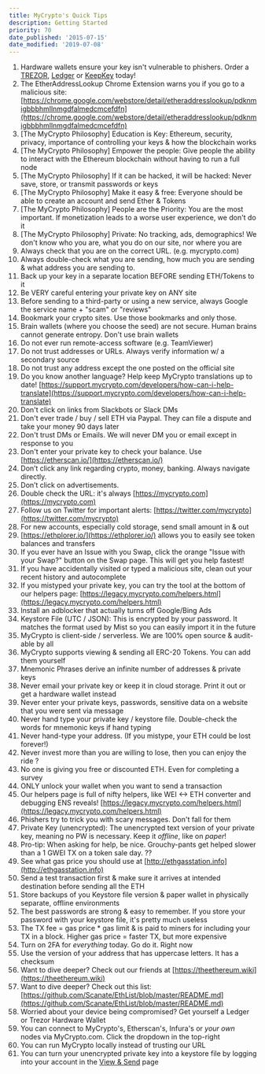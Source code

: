 ```yaml
---
title: MyCrypto's Quick Tips
description: Getting Started
priority: 70
date_published: '2015-07-15'
date_modified: '2019-07-08'
---
```


1. Hardware wallets ensure your key isn't vulnerable to phishers. Order a [TREZOR](https://shop.trezor.io/), [Ledger](https://www.ledgerwallet.com/products/?utm_source=&utm_medium=affiliate&utm_campaign=1985&utm_content=) or [KeepKey](https://www.keepkey.com/?source=hasoffers) today!
2. The EtherAddressLookup Chrome Extension warns you if you go to a malicious site: [https://chrome.google.com/webstore/detail/etheraddresslookup/pdknmigbbbhmllnmgdfalmedcmcefdfn](https://chrome.google.com/webstore/detail/etheraddresslookup/pdknmigbbbhmllnmgdfalmedcmcefdfn)
3. [The MyCrypto Philosophy] Education is Key: Ethereum, security, privacy, importance of controlling your keys & how the blockchain works
4. [The MyCrypto Philosophy] Empower the people: Give people the ability to interact with the Ethereum blockchain without having to run a full node
5. [The MyCrypto Philosophy] If it can be hacked, it will be hacked: Never save, store, or transmit passwords or keys
6. [The MyCrypto Philosophy] Make it easy & free: Everyone should be able to create an account and send Ether & Tokens
7. [The MyCrypto Philosophy] People are the Priority: You are the most important. If monetization leads to a worse user experience, we don't do it
8. [The MyCrypto Philosophy] Private: No tracking, ads, demographics! We don't know who you are, what you do on our site, nor where you are
9. Always check that you are on the correct URL. (e.g. mycrypto.com)
10. Always double-check what you are sending, how much you are sending & what address you are sending to.
11. Back up your key in a separate location BEFORE sending ETH/Tokens to it
12. Be VERY careful entering your private key on ANY site
13. Before sending to a third-party or using a new service, always Google the service name + "scam" or "reviews"
14. Bookmark your crypto sites. Use those bookmarks and only those.
15. Brain wallets (where you choose the seed) are not secure. Human brains cannot generate entropy. Don't use brain wallets
16. Do not ever run remote-access software (e.g. TeamViewer)
17. Do not trust addresses or URLs. Always verify information w/ a secondary source
18. Do not trust any address except the one posted on the official site
19. Do you know another language? Help keep MyCrypto translations up to date! [https://support.mycrypto.com/developers/how-can-i-help-translate](https://support.mycrypto.com/developers/how-can-i-help-translate)
20. Don't click on links from Slackbots or Slack DMs
21. Don't ever trade / buy / sell ETH via Paypal. They can file a dispute and take your money 90 days later
22. Don't trust DMs or Emails. We will never DM you or email except in response to you
23. Don't enter your private key to check your balance. Use [https://etherscan.io/](https://etherscan.io/)
24. Don’t click any link regarding crypto, money, banking. Always navigate directly.
25. Don’t click on advertisements.
26. Double check the URL: it's always [https://mycrypto.com](https://mycrypto.com)
27. Follow us on Twitter for important alerts: [https://twitter.com/mycrypto](https://twitter.com/mycrypto)
28. For new accounts, especially cold storage, send small amount in & out
29. [https://ethplorer.io/](https://ethplorer.io/) allows you to easily see token balances and transfers
30. If you ever have an Issue with you Swap, click the orange "Issue with your Swap?" button on the Swap page. This will get you help fastest!
31. If you have accidentally visited or typed a malicious site, clean out your recent history and autocomplete
32. If you mistyped your private key, you can try the tool at the bottom of our helpers page: [https://legacy.mycrypto.com/helpers.html](https://legacy.mycrypto.com/helpers.html)
33. Install an adblocker that actually turns off Google/Bing Ads
34. Keystore File (UTC / JSON): This is encrypted by your password. It matches the format used by Mist so you can easily import it in the future
35. MyCrypto is client-side / serverless. We are 100% open source & audit-able by all
36. MyCrypto supports viewing & sending all ERC-20 Tokens. You can add them yourself
37. Mnemonic Phrases derive an infinite number of addresses & private keys
38. Never email your private key or keep it in cloud storage. Print it out or get a hardware wallet instead
39. Never enter your private keys, passwords, sensitive data on a website that you were sent via message
40. Never hand type your private key / keystore file. Double-check the words for mnemonic keys if hand typing
41. Never hand-type your address. (If you mistype, your ETH could be lost forever!)
42. Never invest more than you are willing to lose, then you can enjoy the ride ?
43. No one is giving you free or discounted ETH. Even for completing a survey
44. ONLY unlock your wallet when you want to send a transaction
45. Our helpers page is full of nifty helpers, like WEI <-> ETH converter and debugging ENS reveals! [https://legacy.mycrypto.com/helpers.html](https://legacy.mycrypto.com/helpers.html)
46. Phishers try to trick you with scary messages. Don't fall for them
47. Private Key (unencrypted): The unencrypted text version of your private key, meaning no PW is necessary. Keep it *offline*, like on *paper*!
48. Pro-tip: When asking for help, be nice. Grouchy-pants get helped slower than a 1 GWEI TX on a token sale day. ??
49. See what gas price you should use at [http://ethgasstation.info](http://ethgasstation.info)
50. Send a test transaction first & make sure it arrives at intended destination before sending all the ETH
51. Store backups of you Keystore file version & paper wallet in physically separate, offline environments
52. The best passwords are strong & easy to remember. If you store your password with your keystore file, it's pretty much useless
53. The TX fee = gas price * gas limit & is paid to miners for including your TX in a block. Higher gas price = faster TX, but more expensive
54. Turn on 2FA for *everything* today. Go do it. Right now
55. Use the version of your address that has uppercase letters. It has a checksum
56. Want to dive deeper? Check out our friends at [https://theethereum.wiki](https://theethereum.wiki)
57. Want to dive deeper? Check out this list: [https://github.com/Scanate/EthList/blob/master/README.md](https://github.com/Scanate/EthList/blob/master/README.md)
58. Worried about your device being compromised? Get yourself a Ledger or Trezor Hardware Wallet
59. You can connect to MyCrypto's, Etherscan's, Infura's or *your own* nodes via MyCrypto.com. Click the dropdown in the top-right
60. You can run MyCrypto locally instead of trusting our URL
61. You can turn your unencrypted private key into a keystore file by logging into your account in the [View & Send](https://mycrypto.com/account) page
